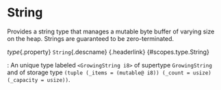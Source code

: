 <style type="text/css" rel="stylesheet">body { counter-reset: chapter 23; }</style>

String
======

Provides a string type that manages a mutable byte buffer of varying size
on the heap. Strings are guaranteed to be zero-terminated.

*type*{.property} `String`{.descname} [](#scopes.type.String "Permalink to this definition"){.headerlink} {#scopes.type.String}

:   An unique type labeled `<GrowingString i8>` of supertype `GrowingString` and of storage type `(tuple (_items = (mutable@ i8)) (_count = usize) (_capacity = usize))`.

